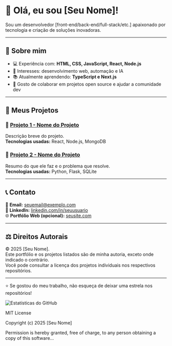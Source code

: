# 👋 Olá, eu sou [Seu Nome]!

Sou um desenvolvedor [front-end/back-end/full-stack/etc.] apaixonado por tecnologia e criação de soluções inovadoras.

---

## 🧠 Sobre mim
- 💻 Experiência com: **HTML, CSS, JavaScript, React, Node.js**  
- 🎯 Interesses: desenvolvimento web, automação e IA  
- 📚 Atualmente aprendendo: **TypeScript e Next.js**  
- 💬 Gosto de colaborar em projetos open source e ajudar a comunidade dev  

---

## 🚀 Meus Projetos

### 🔹 [Projeto 1 - Nome do Projeto](https://github.com/usuario/projeto1)
Descrição breve do projeto.  
**Tecnologias usadas:** React, Node.js, MongoDB

### 🔹 [Projeto 2 - Nome do Projeto](https://github.com/usuario/projeto2)
Resumo do que ele faz e o problema que resolve.  
**Tecnologias usadas:** Python, Flask, SQLite

---

## 📞 Contato
📧 **Email:** [seuemail@exemplo.com](mailto:seuemail@exemplo.com)  
💼 **LinkedIn:** [linkedin.com/in/seuusuario](https://linkedin.com/in/seuusuario)  
🌐 **Portfólio Web (opcional):** [seusite.com](https://seusite.com)  

---

## ⚖️ Direitos Autorais
© 2025 [Seu Nome].  
Este portfólio e os projetos listados são de minha autoria, exceto onde indicado o contrário.  
Você pode consultar a licença dos projetos individuais nos respectivos repositórios.

---

⭐ Se gostou do meu trabalho, não esqueça de deixar uma estrela nos repositórios!  

![Estatísticas do GitHub](https://github-readme-stats.vercel.app/api?username=seuusuario&show_icons=true&theme=dracula)


MIT License

Copyright (c) 2025 [Seu Nome]

Permission is hereby granted, free of charge, to any person obtaining a copy
of this software...

